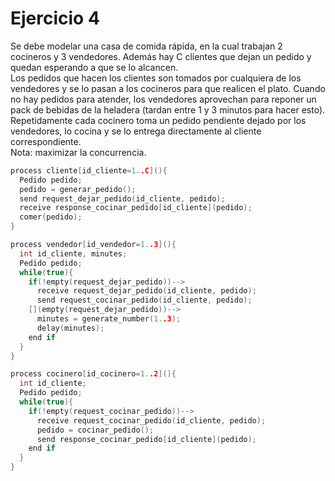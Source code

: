 # Ejercicio 4

Se debe modelar una casa de comida rápida, en la cual trabajan 2 cocineros y 3 vendedores. Además hay C clientes que dejan un pedido y quedan esperando a que se lo alcancen.  
Los pedidos que hacen los clientes son tomados por cualquiera de los vendedores y se lo pasan a los cocineros para que realicen el plato. Cuando no hay pedidos para atender, los vendedores aprovechan para reponer un pack de bebidas de la heladera (tardan entre 1 y 3 minutos para hacer esto). Repetidamente cada cocinero toma un pedido pendiente dejado por los vendedores, lo cocina y se lo entrega directamente al cliente correspondiente.  
Nota: maximizar la concurrencia.

```c++
process cliente[id_cliente=1..C](){
  Pedido pedido;
  pedido = generar_pedido();
  send request_dejar_pedido(id_cliente, pedido);
  receive response_cocinar_pedido[id_cliente](pedido);
  comer(pedido);
}

process vendedor[id_vendedor=1..3](){
  int id_cliente, minutes;
  Pedido pedido;
  while(true){
    if(!empty(request_dejar_pedido))-->
      receive request_dejar_pedido(id_cliente, pedido);
      send request_cocinar_pedido(id_cliente, pedido);
    [](empty(request_dejar_pedido))-->
      minutes = generate_number(1..3);
      delay(minutes);
    end if
  }
}

process cocinero[id_cocinero=1..2](){
  int id_cliente;
  Pedido pedido;
  while(true){
    if(!empty(request_cocinar_pedido))-->
      receive request_cocinar_pedido(id_cliente, pedido);
      pedido = cocinar_pedido();
      send response_cocinar_pedido[id_cliente](pedido);
    end if
  }
}
```
